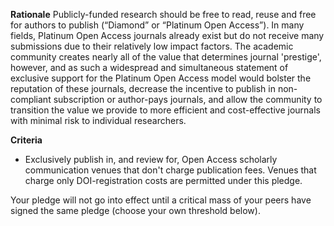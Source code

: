 **Rationale** 
Publicly-funded research should be free to read, reuse and free for authors to publish (“Diamond” or “Platinum Open Access”). In many fields, Platinum Open Access journals already exist but do not receive many submissions due to their relatively low impact factors. The academic community creates nearly all of the value that determines journal 'prestige', however, and as such a widespread and simultaneous statement of exclusive support for the Platinum Open Access model would bolster the reputation of these journals, decrease the incentive to publish in non-compliant subscription or author-pays journals, and allow the community to transition the value we provide to more efficient and cost-effective journals with minimal risk to individual researchers.

**Criteria** 
* Exclusively publish in, and review for, Open Access scholarly communication venues that don't charge publication fees. Venues that charge only DOI-registration costs are permitted under this pledge.

Your pledge will not go into effect until a critical mass of your peers have signed the same pledge (choose your own threshold below).

